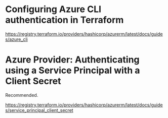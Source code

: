 # Configuring Azure CLI authentication in Terraform

https://registry.terraform.io/providers/hashicorp/azurerm/latest/docs/guides/azure_cli


# Azure Provider: Authenticating using a Service Principal with a Client Secret

Recommended.

https://registry.terraform.io/providers/hashicorp/azurerm/latest/docs/guides/service_principal_client_secret